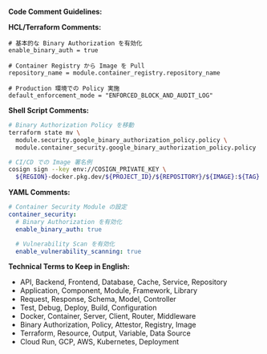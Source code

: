 **Code Comment Guidelines:**

**HCL/Terraform Comments:**

```hcl
# 基本的な Binary Authorization を有効化
enable_binary_auth = true

# Container Registry から Image を Pull
repository_name = module.container_registry.repository_name

# Production 環境での Policy 実施
default_enforcement_mode = "ENFORCED_BLOCK_AND_AUDIT_LOG"
```

**Shell Script Comments:**

```bash
# Binary Authorization Policy を移動
terraform state mv \
  module.security.google_binary_authorization_policy.policy \
  module.container_security.google_binary_authorization_policy.policy

# CI/CD での Image 署名例
cosign sign --key env://COSIGN_PRIVATE_KEY \
  ${REGION}-docker.pkg.dev/${PROJECT_ID}/${REPOSITORY}/${IMAGE}:${TAG}
```

**YAML Comments:**

```yaml
# Container Security Module の設定
container_security:
  # Binary Authorization を有効化
  enable_binary_auth: true

  # Vulnerability Scan を有効化
  enable_vulnerability_scanning: true
```

**Technical Terms to Keep in English:**

- API, Backend, Frontend, Database, Cache, Service, Repository
- Application, Component, Module, Framework, Library
- Request, Response, Schema, Model, Controller
- Test, Debug, Deploy, Build, Configuration
- Docker, Container, Server, Client, Router, Middleware
- Binary Authorization, Policy, Attestor, Registry, Image
- Terraform, Resource, Output, Variable, Data Source
- Cloud Run, GCP, AWS, Kubernetes, Deployment
